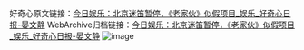 好奇心原文链接：[今日娱乐：北京迷笛暂停，《老家伙》似假项目_娱乐_好奇心日报-晏文静](https://www.qdaily.com/articles/7906.html)
WebArchive归档链接：[今日娱乐：北京迷笛暂停，《老家伙》似假项目_娱乐_好奇心日报-晏文静](http://web.archive.org/web/20190623173127/https://www.qdaily.com/articles/7906.html)
![image](http://ww3.sinaimg.cn/large/007d5XDply1g3x0y7b1gbj30u03vkb29)